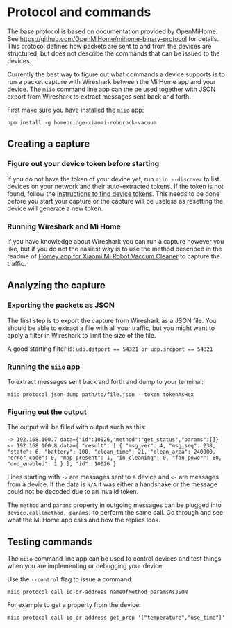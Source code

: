 # Protocol and commands

The base protocol is based on documentation provided by OpenMiHome. See https://github.com/OpenMiHome/mihome-binary-protocol for details. This
protocol defines how packets are sent to and from the devices are structured,
but does not describe the commands that can be issued to the devices.

Currently the best way to figure out what commands a device supports is to
run a packet capture with Wireshark between the Mi Home app and your device.
The `miio` command line app can the be used together with JSON export from
Wireshark to extract messages sent back and forth.

First make sure you have installed the `miio` app:

`npm install -g homebridge-xiaomi-roborock-vacuum`

## Creating a capture

### Figure out your device token before starting

If you do not have the token of your device yet, run `miio --discover` to list
devices on your network and their auto-extracted tokens. If the token is not
found, follow the [instructions to find device tokens](management.md). This needs
to be done before you start your capture or the capture will be useless as
resetting the device will generate a new token.

### Running Wireshark and Mi Home

If you have knowledge about Wireshark you can run a capture however you like,
but if you do not the easiest way is to use the method described in the
readme of [Homey app for Xiaomi Mi Robot Vaccum Cleaner](https://github.com/jghaanstra/com.robot.xiaomi-mi) to capture the
traffic.

## Analyzing the capture

### Exporting the packets as JSON

The first step is to export the capture from Wireshark as a JSON file. You
should be able to extract a file with all your traffic, but you might want to
apply a filter in Wireshark to limit the size of the file.

A good starting filter is: `udp.dstport == 54321 or udp.srcport == 54321`

### Running the `miio` app

To extract messages sent back and forth and dump to your terminal:

`miio protocol json-dump path/to/file.json --token tokenAsHex`

### Figuring out the output

The output will be filled with output such as this:

```
-> 192.168.100.7 data={"id":10026,"method":"get_status","params":[]}
<- 192.168.100.8 data={ "result": [ { "msg_ver": 4, "msg_seq": 238, "state": 6, "battery": 100, "clean_time": 21, "clean_area": 240000, "error_code": 0, "map_present": 1, "in_cleaning": 0, "fan_power": 60, "dnd_enabled": 1 } ], "id": 10026 }
```

Lines starting with `->` are messages sent to a device and `<-` are messages
from a device. If the data is `N/A` it was either a handshake or the message
could not be decoded due to an invalid token.

The `method` and `params` property in outgoing messages can be plugged into
`device.call(method, params)` to perform the same call. Go through and see what
the Mi Home app calls and how the replies look.

## Testing commands

The `miio` command line app can be used to control devices and test things
when you are implementing or debugging your device.

Use the `--control` flag to issue a command:

`miio protocol call id-or-address nameOfMethod paramsAsJSON`

For example to get a property from the device:

`miio protocol call id-or-address get_prop '["temperature","use_time"]'`
